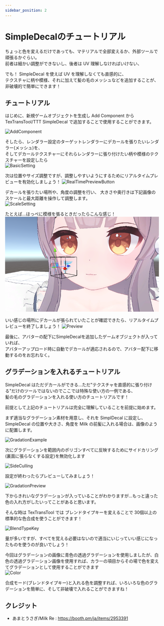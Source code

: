 ```yaml
---
sidebar_position: 2
---
```


# SimpleDecalのチュートリアル

ちょっと色を変えるだけであっても、マテリアルで全部変えるか、外部ツールで頑張るかぐらい。  
前者は細かい調整ができないし、後者は UV 理解しなければいけない、

でも！ SimpleDecal を使えば UV を理解しなくても直感的に、  
テクスチャに柄や模様、それに加えて髪の毛のメッシュなどを追加することが、非破壊的で簡単にできます！

## チュートリアル

はじめに、新規ゲームオブジェクトを生成し Add Component から TexTransTool/TTT SimpleDecal で追加することで使用することができます。

![AddComponent](img/sd-AddComponent.png)

そしたら、レンダラー設定のターゲットレンダラーにデカールを張りたいレンダラー(メッシュ)を、  
そしてデカールテクスチャーにそれらレンダラーに張り付けたい柄や模様のテクスチャーを設定したら  
![BasicSetting](img/sd-BasicSetting.png)

次は位置やサイズ調整ですが、調整しやすいようにするためにリアルタイムプレビューを有効化しましょう！
![RealTimePreviewButton](img/sd-RealTimePreviewButton.png)

デカールを張りたい場所や、角度の調整を行い、 大きさや奥行きは下記画像のスケールと最大距離を操作して調整します。  
![ScaleSetting](img/sd-ScaleSetting.png)

たとえば...ほっぺに模様を張るときだったらこんな感じ！
![Position Example](img/sd-PositionExample.png)

いい感じの場所にデカールが張られていたことが確認できたら、リアルタイムプレビューを終了しましょう！
![Preview](img/sd-Preview.png)

最後に、アバターの配下にSimpleDecalを追加したゲームオブジェクトが入っていれば、  
アバターアップロード時に自動でデカールが適応されるので、アバター配下に移動するのをお忘れなく。

## グラデーションを入れるチュートリアル

SimpleDecal はただデカールができる...ただ"テクスチャを直感的に張り付ける"だけのツールではないのでここでは特殊な使い方の一例である、  
髪の毛のグラデーションを入れる使い方のチュートリアルです！

前提として上記のチュートリアルは完全に理解していることを前提に始めます。

まず適当なグラデーション素材を用意し、それを SimplDecal に設定し、SimpleDecal の位置や大きさ、角度を Milk の前髪に入れる場合は、画像のように配置します。

![GradationExample](img/sd-GradationExample.png)

次にグラデーションを範囲内のポリゴンすべてに反映するためにサイドカリング(裏面に張らなくする設定)を無効化します

![SideCulling](img/sd-SideCulling.png)

設定が終わったらプレビューしてみましょう！

![GradationPreview](img/ad-GradationPreview.png)

下からきれいなグラデーションが入っていることがわかりますが...もっと違った色の入れ方がしたいってことがあると思います。

そんな時は TexTransTool では ブレンドタイプキーを変えることで 30個以上の標準的な色合成を使うことができます！

![BlendTypeKey](img/sd-BlendTypeKey.png)

量が多いですが、すべてを覚える必要はないので適当にいじっていい感じになったものを使うのが良いでしょう！

今回はグラデーションの画像に青色の透過グラデーションを使用しましたが、白色の透過グラデーション画像を使用すれば、カラーの項目からその場で色を変えてグラデーションとして使用することができます  
![Color](img/sd-Color.png)

合成モード(ブレンドタイプキー)と入れる色を調整すれば、いろいろな色のグラデーションを簡単に、そして非破壊で入れることができますね！

## クレジット

- あまとうさぎ/Milk Re : https://booth.pm/ja/items/2953391
